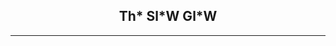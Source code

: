 <html>

<head>
  
</head>

<body>

<h2 align="center"> Th* Sl*W Gl*W </h2>

<hr></hr>
  
</body>
  
</html>
